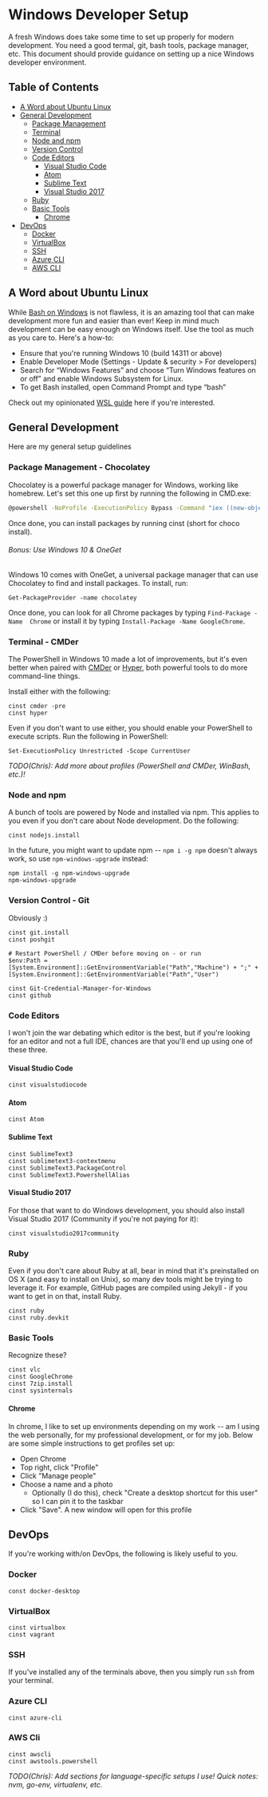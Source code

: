 # Windows Developer Setup

A fresh Windows does take some time to set up properly for modern development.
You need a good termal, git, bash tools, package manager, etc. This document 
should provide guidance on setting up a nice Windows developer environment.

## Table of Contents

- [A Word about Ubuntu Linux](#a-word-about-ubuntu-linux)
- [General Development](#general-development)
    - [Package Management](#package-management-chocolatey)
    - [Terminal](#terminal-cmder)
    - [Node and npm](#node-and-npm)
    - [Version Control](#version-control-git)
    - [Code Editors](#code-editors)
        - [Visual Studio Code](#visual-studio-code)
        - [Atom](#atom)
        - [Sublime Text](#sublime-text)
        - [Visual Studio 2017](visual-studio-2017)
    - [Ruby](#ruby)
    - [Basic Tools](#basic-tools)
        - [Chrome](#chrome)
- [DevOps](#devops)
    - [Docker](#docker)
    - [VirtualBox](#virtualbox)
    - [SSH](#ssh)
    - [Azure CLI](#azure-cli)
    - [AWS CLI](#aws-cli)

## A Word about Ubuntu Linux

While [Bash on Windows](https://docs.microsoft.com/en-us/windows/wsl/about) is 
not flawless, it is an amazing tool that can make development more fun and 
easier than ever! Keep in mind much development can be easy enough on Windows 
itself. Use the tool as much as you care to. Here's a how-to:

- Ensure that you're running Windows 10 (build 14311 or above)
- Enable Developer Mode (Settings - Update & security > For developers)
- Search for “Windows Features” and choose “Turn Windows features on or off” 
  and enable Windows Subsystem for Linux.
- To get Bash installed, open Command Prompt and type “bash”

Check out my opinionated [WSL guide](../wsl/README.md) here if you're interested.

## General Development

Here are my general setup guidelines

### Package Management - Chocolatey

Chocolatey is a powerful package manager for Windows, working like homebrew. 
Let's set this one up first by running the following in CMD.exe:

```bash
@powershell -NoProfile -ExecutionPolicy Bypass -Command "iex ((new-object net.webclient).DownloadString('https://chocolatey.org/install.ps1'))" && SET PATH=%PATH%;%ALLUSERSPROFILE%\chocolatey\bin
```

Once done, you can install packages by running cinst (short for choco install).

###### Bonus: Use Windows 10 & OneGet

Windows 10 comes with OneGet, a universal package manager that can use 
Chocolatey to find and install packages. To install, run:

```
Get-PackageProvider -name chocolatey
```

Once done, you can look for all Chrome packages by typing `Find-Package -Name 
Chrome` or install it by typing `Install-Package -Name GoogleChrome`.

### Terminal - CMDer

The PowerShell in Windows 10 made a lot of improvements, but it's even better 
when paired with [CMDer](https://github.com/cmderdev/cmder) or 
[Hyper](https://hyper.is/), both powerful tools to do more command-line things.

Install either with the following:

```
cinst cmder -pre
cinst hyper
```

Even if you don't want to use either, you should enable your PowerShell to 
execute scripts. Run the following in PowerShell:

```
Set-ExecutionPolicy Unrestricted -Scope CurrentUser
```

_TODO(Chris): Add more about profiles (PowerShell and CMDer, WinBash, etc.)!_

### Node and npm

A bunch of tools are powered by Node and installed via npm. This applies to you 
even if you don't care about Node development. Do the following:

```
cinst nodejs.install
```

In the future, you might want to update npm -- `npm i -g npm` doesn't always 
work, so use `npm-windows-upgrade` instead:

```
npm install -g npm-windows-upgrade
npm-windows-upgrade
```

### Version Control - Git

Obviously :)

```
cinst git.install
cinst poshgit

# Restart PowerShell / CMDer before moving on - or run
$env:Path = [System.Environment]::GetEnvironmentVariable("Path","Machine") + ";" + [System.Environment]::GetEnvironmentVariable("Path","User")

cinst Git-Credential-Manager-for-Windows
cinst github
```

### Code Editors

I won't join the war debating which editor is the best, but if you're looking 
for an editor and not a full IDE, chances are that you'll end up using one of 
these three.

#### Visual Studio Code

```
cinst visualstudiocode
```

#### Atom

```
cinst Atom
```

#### Sublime Text

```
cinst SublimeText3
cinst sublimetext3-contextmenu
cinst SublimeText3.PackageControl
cinst SublimeText3.PowershellAlias
```

#### Visual Studio 2017

For those that want to do Windows development, you should also install Visual 
Studio 2017 (Community if you're not paying for it):

```
cinst visualstudio2017community
```

### Ruby

Even if you don't care about Ruby at all, bear in mind that it's preinstalled 
on OS X (and easy to install on Unix), so many dev tools might be trying to 
leverage it. For example, GitHub pages are compiled using Jekyll - if you want 
to get in on that, install Ruby.

```
cinst ruby
cinst ruby.devkit
```

### Basic Tools

Recognize these?

```
cinst vlc
cinst GoogleChrome
cinst 7zip.install
cinst sysinternals
```

#### Chrome

In chrome, I like to set up environments depending on my work -- am I using the
web personally, for my professional development, or for my job. Below are some
simple instructions to get profiles set up:

- Open Chrome
- Top right, click "Profile"
- Click "Manage people"
- Choose a name and a photo
    - Optionally (I do this), check "Create a desktop shortcut for this user" 
      so I can pin it to the taskbar
- Click "Save". A new window will open for this profile

## DevOps

If you're working with/on DevOps, the following is likely useful to you.

### Docker

```
const docker-desktop
```

### VirtualBox

```
cinst virtualbox
cinst vagrant
```

### SSH

If you've installed any of the terminals above, then you simply run `ssh` from 
your terminal.

### Azure CLI

```
cinst azure-cli
```

### AWS Cli

```
cinst awscli
cinst awstools.powershell
```

_TODO(Chris): Add sections for language-specific setups I use! Quick notes: nvm, go-env, virtualenv, etc._